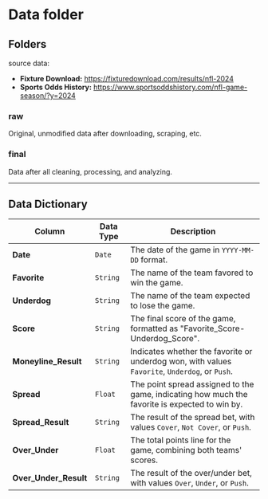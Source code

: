 # Data folder

## Folders

source data:

- **Fixture Download:** https://fixturedownload.com/results/nfl-2024
- **Sports Odds History:** https://www.sportsoddshistory.com/nfl-game-season/?y=2024

### raw

Original, unmodified data after downloading, scraping, etc.

### final

Data after all cleaning, processing, and analyzing.

---

## Data Dictionary

| Column                | Data Type | Description                                                                                    |
| --------------------- | --------- | ---------------------------------------------------------------------------------------------- |
| **Date**              | `Date`    | The date of the game in `YYYY-MM-DD` format.                                                   |
| **Favorite**          | `String`  | The name of the team favored to win the game.                                                  |
| **Underdog**          | `String`  | The name of the team expected to lose the game.                                                |
| **Score**             | `String`  | The final score of the game, formatted as "Favorite_Score-Underdog_Score".                     |
| **Moneyline_Result**  | `String`  | Indicates whether the favorite or underdog won, with values `Favorite`, `Underdog`, or `Push`. |
| **Spread**            | `Float`   | The point spread assigned to the game, indicating how much the favorite is expected to win by. |
| **Spread_Result**     | `String`  | The result of the spread bet, with values `Cover`, `Not Cover`, or `Push`.                     |
| **Over_Under**        | `Float`   | The total points line for the game, combining both teams' scores.                              |
| **Over_Under_Result** | `String`  | The result of the over/under bet, with values `Over`, `Under`, or `Push`.                      |
